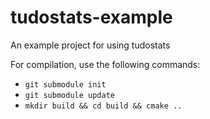 # tudostats-example
An example project for using tudostats

For compilation, use the following commands:

- `git submodule init`
- `git submodule update`
- `mkdir build && cd build && cmake ..`

